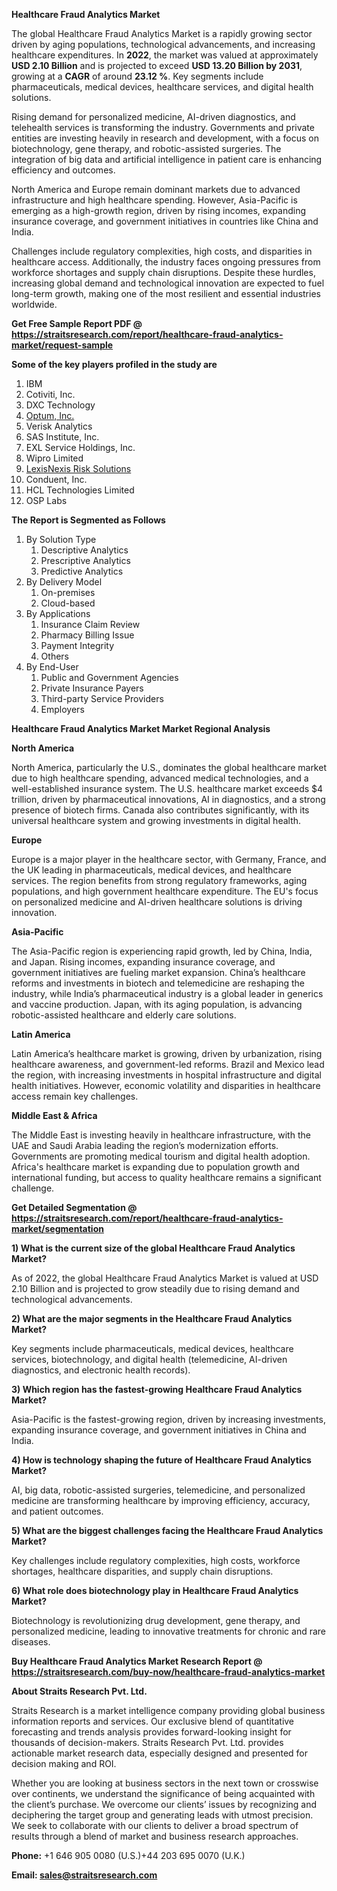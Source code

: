 <p><strong>Healthcare Fraud Analytics Market</strong></p>
<p>The global Healthcare Fraud Analytics Market is a rapidly growing sector driven by aging populations, technological advancements, and increasing healthcare expenditures. In <strong>2022</strong>, the market was valued at approximately <strong>USD 2.10 Billion</strong> and is projected to exceed <strong>USD 13.20 Billion</strong><strong> by 2031</strong>, growing at a <strong>CAGR</strong> of around <strong>23.12 %</strong>. Key segments include pharmaceuticals, medical devices, healthcare services, and digital health solutions.</p>
<p>Rising demand for personalized medicine, AI-driven diagnostics, and telehealth services is transforming the industry. Governments and private entities are investing heavily in research and development, with a focus on biotechnology, gene therapy, and robotic-assisted surgeries. The integration of big data and artificial intelligence in patient care is enhancing efficiency and outcomes.</p>
<p>North America and Europe remain dominant markets due to advanced infrastructure and high healthcare spending. However, Asia-Pacific is emerging as a high-growth region, driven by rising incomes, expanding insurance coverage, and government initiatives in countries like China and India.</p>
<p>Challenges include regulatory complexities, high costs, and disparities in healthcare access. Additionally, the industry faces ongoing pressures from workforce shortages and supply chain disruptions. Despite these hurdles, increasing global demand and technological innovation are expected to fuel long-term growth, making one of the most resilient and essential industries worldwide.</p>
<p><strong>Get Free Sample Report PDF @ <a href=https://straitsresearch.com/report/healthcare-fraud-analytics-market/request-sample>https://straitsresearch.com/report/healthcare-fraud-analytics-market/request-sample</a></strong></p>
<div><strong>Some of the key players profiled in the study are</strong></div>
<p><ol>
<li>IBM</li>
<li>Cotiviti, Inc.</li>
<li>DXC Technology</li>
<li><a href=""https://www.optum.com/en/"">Optum, Inc.</a></li>
<li>Verisk Analytics</li>
<li>SAS Institute, Inc.</li>
<li>EXL Service Holdings, Inc.</li>
<li>Wipro Limited</li>
<li><a href=""https://risk.lexisnexis.com/"">LexisNexis Risk Solutions</a></li>
<li>Conduent, Inc.</li>
<li>HCL Technologies Limited</li>
<li>OSP Labs</li>
</ol></p>
<p><strong>The Report is Segmented as Follows</strong></p>
<p><ol>
<li>By Solution Type
<ol>
<li>Descriptive Analytics</li>
<li>Prescriptive Analytics</li>
<li>Predictive Analytics</li>
</ol>
</li>
<li>By Delivery Model
<ol>
<li>On-premises</li>
<li>Cloud-based</li>
</ol>
</li>
<li>By Applications
<ol>
<li>Insurance Claim Review</li>
<li>Pharmacy Billing Issue</li>
<li>Payment Integrity</li>
<li>Others</li>
</ol>
</li>
<li>By End-User
<ol>
<li>Public and Government Agencies</li>
<li>Private Insurance Payers</li>
<li>Third-party Service Providers</li>
<li>Employers</li>
</ol>
</li>
</ol></p>
<p><strong>Healthcare Fraud Analytics Market Market Regional Analysis</strong></p>
<p><strong>North America</strong></p>
<p>North America, particularly the U.S., dominates the global healthcare market due to high healthcare spending, advanced medical technologies, and a well-established insurance system. The U.S. healthcare market exceeds $4 trillion, driven by pharmaceutical innovations, AI in diagnostics, and a strong presence of biotech firms. Canada also contributes significantly, with its universal healthcare system and growing investments in digital health.</p>
<p><strong>Europe</strong></p>
<p>Europe is a major player in the healthcare sector, with Germany, France, and the UK leading in pharmaceuticals, medical devices, and healthcare services. The region benefits from strong regulatory frameworks, aging populations, and high government healthcare expenditure. The EU's focus on personalized medicine and AI-driven healthcare solutions is driving innovation.</p>
<p><strong>Asia-Pacific</strong></p>
<p>The Asia-Pacific region is experiencing rapid growth, led by China, India, and Japan. Rising incomes, expanding insurance coverage, and government initiatives are fueling market expansion. China&rsquo;s healthcare reforms and investments in biotech and telemedicine are reshaping the industry, while India&rsquo;s pharmaceutical industry is a global leader in generics and vaccine production. Japan, with its aging population, is advancing robotic-assisted healthcare and elderly care solutions.</p>
<p><strong>Latin America</strong></p>
<p>Latin America&rsquo;s healthcare market is growing, driven by urbanization, rising healthcare awareness, and government-led reforms. Brazil and Mexico lead the region, with increasing investments in hospital infrastructure and digital health initiatives. However, economic volatility and disparities in healthcare access remain key challenges.</p>
<p><strong>Middle East &amp; Africa</strong></p>
<p>The Middle East is investing heavily in healthcare infrastructure, with the UAE and Saudi Arabia leading the region&rsquo;s modernization efforts. Governments are promoting medical tourism and digital health adoption. Africa's healthcare market is expanding due to population growth and international funding, but access to quality healthcare remains a significant challenge.</p>
<p><strong>Get Detailed Segmentation @ <a href=https://straitsresearch.com/report/healthcare-fraud-analytics-market/segmentation>https://straitsresearch.com/report/healthcare-fraud-analytics-market/segmentation</a></strong></p>
<p><strong>1) What is the current size of the global Healthcare Fraud Analytics Market?</strong></p>
<p>As of 2022, the global Healthcare Fraud Analytics Market is valued at USD 2.10 Billion and is projected to grow steadily due to rising demand and technological advancements.</p>
<p><strong>2) What are the major segments in the Healthcare Fraud Analytics Market?</strong></p>
<p>Key segments include pharmaceuticals, medical devices, healthcare services, biotechnology, and digital health (telemedicine, AI-driven diagnostics, and electronic health records).</p>
<p><strong>3) Which region has the fastest-growing Healthcare Fraud Analytics Market?</strong></p>
<p>Asia-Pacific is the fastest-growing region, driven by increasing investments, expanding insurance coverage, and government initiatives in China and India.</p>
<p><strong>4) How is technology shaping the future of Healthcare Fraud Analytics Market?</strong></p>
<p>AI, big data, robotic-assisted surgeries, telemedicine, and personalized medicine are transforming healthcare by improving efficiency, accuracy, and patient outcomes.</p>
<p><strong>5) What are the biggest challenges facing the Healthcare Fraud Analytics Market?</strong></p>
<p>Key challenges include regulatory complexities, high costs, workforce shortages, healthcare disparities, and supply chain disruptions.</p>
<p><strong>6) What role does biotechnology play in Healthcare Fraud Analytics Market?</strong></p>
<p>Biotechnology is revolutionizing drug development, gene therapy, and personalized medicine, leading to innovative treatments for chronic and rare diseases.</p>
<p><strong>Buy Healthcare Fraud Analytics Market Research Report @ <a href=https://straitsresearch.com/buy-now/healthcare-fraud-analytics-market>https://straitsresearch.com/buy-now/healthcare-fraud-analytics-market</a></strong></p>
<p><strong>About Straits Research Pvt. Ltd.</strong></p>
<p>Straits Research is a market intelligence company providing global business information reports and services. Our exclusive blend of quantitative forecasting and trends analysis provides forward-looking insight for thousands of decision-makers. Straits Research Pvt. Ltd. provides actionable market research data, especially designed and presented for decision making and ROI.</p>
<p>Whether you are looking at business sectors in the next town or crosswise over continents, we understand the significance of being acquainted with the client&rsquo;s purchase. We overcome our clients&rsquo; issues by recognizing and deciphering the target group and generating leads with utmost precision. We seek to collaborate with our clients to deliver a broad spectrum of results through a blend of market and business research approaches.</p>
<p><strong><strong>Phone:</strong></strong> +1 646 905 0080 (U.S.)+44 203 695 0070 (U.K.)</p>
<p><strong><strong>Email: </strong></strong><a href=mailto:sales@straitsresearch.com><strong><u><strong>sales@straitsresearch.com</strong></u></strong></a></p>
